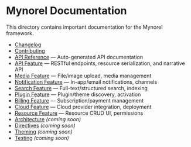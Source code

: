 # Mynorel Documentation

This directory contains important documentation for the Mynorel framework.

- [Changelog](CHANGELOG.md)
- [Contributing](CONTRIBUTING.md)
- [API Reference](api/API.md) — Auto-generated API documentation
- [API Feature](../src/Mynorel/Api/README.md) — RESTful endpoints, resource serialization, and narrative API
- [Media Feature](../src/Mynorel/Media/README.md) — File/image upload, media management
- [Notification Feature](../src/Mynorel/Notification/README.md) — In-app/email notifications, channels
- [Search Feature](../src/Mynorel/Search/README.md) — Full-text/structured search, indexing
- [Plugin Feature](../src/Mynorel/Plugin/README.md) — Plugin/theme discovery, activation
- [Billing Feature](../src/Mynorel/Billing/README.md) — Subscription/payment management
- [Cloud Feature](../src/Mynorel/Cloud/README.md) — Cloud provider integration, deployment
- [Resource Feature](../src/Mynorel/Resource/README.md) — Resource CRUD UI, permissions
- [Architecture](architecture.md) *(coming soon)*
- [Directives](directives.md) *(coming soon)*
- [Theming](theming.md) *(coming soon)*
- [Testing](testing.md) *(coming soon)*
